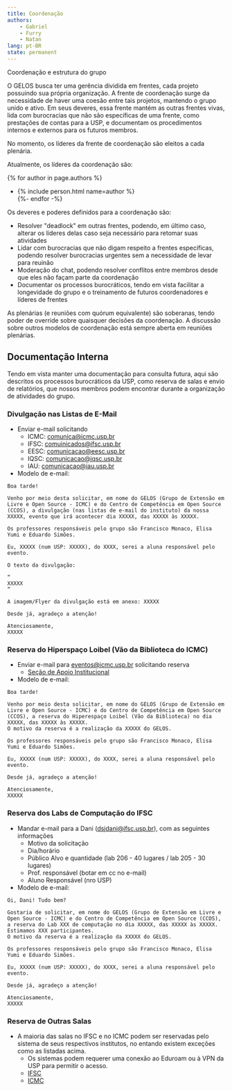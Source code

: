 ```yaml
---
title: Coordenação
authors: 
    - Gabriel
    - Furry
    - Natan
lang: pt-BR
state: permanent
---
```


Coordenação e estrutura do grupo

O GELOS busca ter uma gerência dividida em frentes, cada projeto possuindo sua própria organização. A frente de coordenação surge da necessidade de
haver uma coesão entre tais projetos, mantendo o grupo unido e ativo. Em seus deveres, essa frente mantém as outras frentes vivas, lida com burocracias
que não são específicas de uma frente, como prestações de contas para a USP, e documentam os procedimentos internos e externos para os futuros membros.

No momento, os líderes da frente de coordenação são eleitos a cada plenária.

Atualmente, os líderes da coordenação são:

{% for author in page.authors %}
  - {% include person.html name=author %}  
{%- endfor -%}  <br/> <!-- Por algum motivo sem esse br ele bota o texto abaixo na mesma linha, o que é estranho -->

Os deveres e poderes definidos para a coordenação são:

- Resolver "deadlock" em outras frentes, podendo, em último caso, alterar os líderes delas caso seja necessário para retomar suas atividades
- Lidar com burocracias que não digam respeito a frentes específicas, podendo resolver burocracias urgentes sem a necessidade de levar para reuinão
- Moderação do chat, podendo resolver conflitos entre membros desde que eles não façam parte da coordenação
- Documentar os processos burocráticos, tendo em vista facilitar a longevidade do grupo e o treinamento de futuros coordenadores e líderes de frentes

As plenárias (e reuniões com quórum equivalente) são soberanas, tendo poder de override sobre quaisquer decisões da coordenação.
A discussão sobre outros modelos de coordenação está sempre aberta em reuniões plenárias.

## Documentação Interna

Tendo em vista manter uma documentação para consulta futura, aqui são descritos os processos burocráticos da USP, como reserva de salas e envio de relatórios, que nossos membros podem encontrar durante a organização de atividades do grupo.

### Divulgação nas Listas de E-Mail
- Enviar e-mail solicitando
  - ICMC: comunica@icmc.usp.br
  - IFSC: comuinicados@ifsc.usp.br
  - EESC: comunicacao@eesc.usp.br
  - IQSC: comunicacao@iqsc.usp.br
  - IAU: comunicacao@iau.usp.br
- Modelo de e-mail:

```
Boa tarde!

Venho por meio desta solicitar, em nome do GELOS (Grupo de Extensão em Livre e Open Source - ICMC) e do Centro de Competência em Open Source (CCOS), a divulgação (nas listas de e-mail do instituto) da nossa XXXXX, evento que irá acontecer dia XXXXX, das XXXXX às XXXXX.

Os professores responsáveis pelo grupo são Francisco Monaco, Elisa Yumi e Eduardo Simões.

Eu, XXXXX (num USP: XXXXX), do XXXX, serei a aluna responsável pelo evento.
 
O texto da divulgação: 
 
“
XXXXX
”
 
A imagem/Flyer da divulgação está em anexo: XXXXX
 
Desde já, agradeço a atenção!

Atenciosamente,
XXXXX
```

### Reserva do Hiperspaço Loibel (Vão da Biblioteca do ICMC)

- Enviar e-mail para eventos@icmc.usp.br solicitando reserva
  - [Seção de Apoio Institucional](https://icmc.usp.br/institucional/estrutura-administrativa/secao-de-apoio-institucional)
- Modelo de e-mail:

```
Boa tarde!

Venho por meio desta solicitar, em nome do GELOS (Grupo de Extensão em Livre e Open Source - ICMC) e do Centro de Competência em Open Source (CCOS), a reserva do Hiperespaço Loibel (Vão da Biblioteca) no dia XXXXX, das XXXXX às XXXXX.
O motivo da reserva é a realização da XXXXX do GELOS.

Os professores responsáveis pelo grupo são Francisco Monaco, Elisa Yumi e Eduardo Simões.

Eu, XXXXX (num USP: XXXXX), do XXXX, serei a aluna responsável pelo evento.
 
Desde já, agradeço a atenção!

Atenciosamente,
XXXXX
```

### Reserva dos Labs de Computação do IFSC

- Mandar e-mail para a Dani (dsjdani@ifsc.usp.br), com as seguintes informações
  - Motivo da solicitação
  - Dia/horário
  - Público Alvo e quantidade (lab 206 - 40 lugares / lab 205 - 30 lugares)
  - Prof. responsável (botar em cc no e-mail)
  - Aluno Responsável (nro USP)
- Modelo de e-mail:

```
Oi, Dani! Tudo bem?

Gostaria de solicitar, em nome do GELOS (Grupo de Extensão em Livre e Open Source - ICMC) e do Centro de Competência em Open Source (CCOS), a reserva do Lab XXX de computação no dia XXXXX, das XXXXX às XXXXX. Estimamos XXX participantes.
O motivo da reserva é a realização da XXXXX do GELOS.

Os professores responsáveis pelo grupo são Francisco Monaco, Elisa Yumi e Eduardo Simões.

Eu, XXXXX (num USP: XXXXX), do XXXX, serei a aluna responsável pelo evento.
 
Desde já, agradeço a atenção!

Atenciosamente,
XXXXX
```

### Reserva de Outras Salas
- A maioria das salas no IFSC e no ICMC podem ser reservadas pelo sistema de seus respectivos institutos, no entando existem exceções como as listadas acima.
  - Os sistemas podem requerer uma conexão ao Eduroam ou à VPN da USP para permitir o acesso.
  - [IFSC](https://sistemas.ifsc.usp.br/)
  - [ICMC](https://sistemas.icmc.usp.br/)